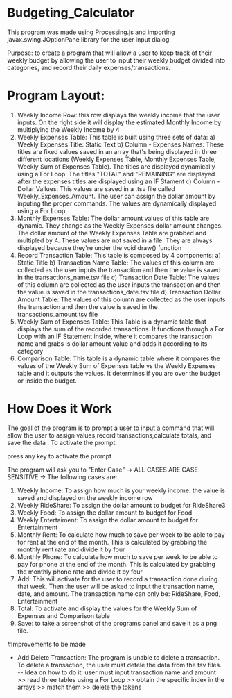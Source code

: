 # Budgeting_Calculator

This program was made using Processing.js and importing javax.swing.JOptionPane library for the user input dialog

Purpose: to create a program that will allow a user to keep track of their weekly budget by allowing the user to input their weekly budget divided into categories, and record their daily expenses/transactions.
         

# Program Layout: 
1) Weekly Income Row: this row displays the weekly income that the user inputs. On the right side it will display the estimated Monthly Income by multiplying the Weekly Income by    4
2) Weekly Expenses Table: This table is built using three sets of data: 
  a) Weekly Expenses Title: Static Text
  b) Column - Expenses Names: These titles are fixed values saved in an array that's being displayed in three different locations (Weekly Expenses Table, Monthly Expenses Table,     Weekly Sum of Expenses Table). The titles are displayed dynamically using a For Loop. The titles "TOTAL" and "REMAINING" are displayed after the expenses titles are displayed      using an IF Stament
  c) Column - Dollar Vallues: This values are saved in a .tsv file called Weekly_Expenses_Amount. The user can assign the dollar amount by inputing the proper commands. The values are dynamically displayed using a For Loop
3) Monthly Expenses Table: The dollar amount values of this table are dynamic. They change as the Weekly Expenses dollar amount changes. The dollar amount of the Weekly Expenses Table are grabbed and multipled by 4. These values are not saved in a file. They are always displayed because they're under the void draw() function
4) Record Transaction Table: This table is composed by 4 components: 
  a) Static Title
  b) Transaction Name Table: The values of this column are collected as the user inputs the transaction and then the value is saved in the transactions_name.tsv file
  c) Transaction Date Table: The values of this column are collected as the user inputs the transaction and then the value is saved in the transactions_date.tsv file
  d) Transaction Dollar Amount Table: The values of this column are collected as the user inputs the transaction and then the value is saved in the transactions_amount.tsv file
5) Weekly Sum of Expenses Table:
  This Table is a dynamic table that displays the sum of the recorded transactions. It functions through a For Loop with an IF Statement inside, where it compares the transaction    name and grabs is dollar amount value and adds it according to its category
6) Comparison Table: This table is a dynamic table where it compares the values of the Weekly Sum of Expenses table vs the Weekly Expenses table and it outputs the values. It determines if you are over the budget or inside the budget. 

# How Does it Work 
The goal of the program is to prompt a user to input a command that will allow the user to assign values,record transactions,calculate totals, and save the data .
To activate the prompt:

press any key to activate the prompt

The program will ask you to "Enter Case" -> ALL CASES ARE CASE SENSITIVE -> The following cases are: 
1) Weekly Income: To assign how much is your weekly income. the value is saved and displayed on the weekly income row
2) Weekly RideShare: To assign the dollar amount to budget for RideShare3
3) Weekly Food: To assign the dollar amount to budget for Food
4) Weekly Entertaiment: To assign the dollar amount to budget for Entertainment
5) Monthly Rent: To calculate how much to save per week to be able to pay for rent at the end of the month. This is calculated by grabbing the monthly rent rate and divide it by four 
6) Monthly Phone: To calculate how much to save per week to be able to pay for phone at the end of the month. This is calculated by grabbing the monthly phone rate and divide it by four
7) Add: This will activate for the user to record a transaction done during that week. Then the user will be asked to input the transaction name, date, and amount. The transaction name can only be: RideShare, Food, Entertainment
8) Total: To activate and display the values for the Weekly Sum of Expenses and Comparison table
9) Save: to take a screenshot of the programs panel and save it as a png file. 

#Improvements to be made

- Add Delete Transaction: The program is unable to delete a transaction. To delete a transaction, the user must detele the data from the tsv files. 
-- Idea on how to do it: user must input transaction name and amount >> read three tables using a For Loop >> obtain the specific index in the arrays  >> match them >> delete the tokens


